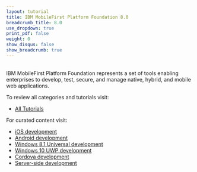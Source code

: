 ```yaml
---
layout: tutorial
title: IBM MobileFirst Platform Foundation 8.0
breadcrumb_title: 8.0
use_dropdown: true
print_pdf: false
weight: 0
show_disqus: false
show_breadcrumb: true
---
```

<br>
IBM MobileFirst Platform Foundation represents a set of tools enabling enterprises to develop, test, secure, and manage native, hybrid, and mobile web applications.

To review all categories and tutorials visit:

* [All Tutorials](all-tutorials/)

For curated content visit: 

* [iOS development](ios-tutorials/) 
* [Android development](android-tutorials/) 
* [Windows 8.1 Universal development](windows-8-tutorials/) 
* [Windows 10 UWP development](windows-10-tutorials/) 
* [Cordova development](hybrid-tutorials/)
* [Server-side development](server-side-tutorials/)
